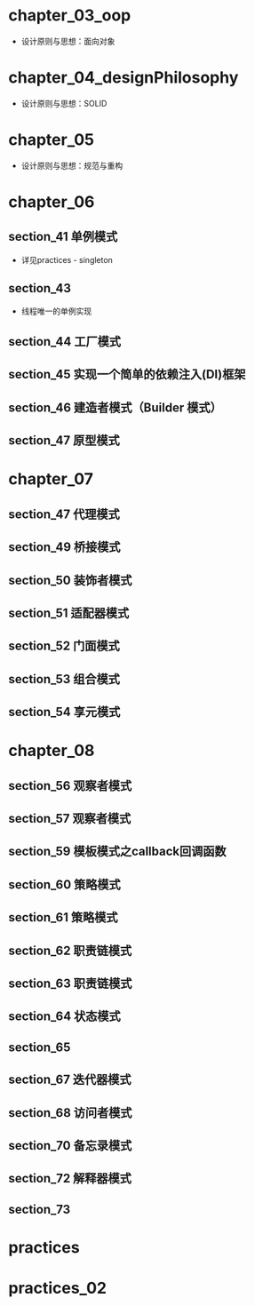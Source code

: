 
# chapter_03_oop
- 设计原则与思想：面向对象

# chapter_04_designPhilosophy
- 设计原则与思想：SOLID

# chapter_05
- 设计原则与思想：规范与重构


# chapter_06
## section_41 单例模式 
- 详见practices - singleton

## section_43
- 线程唯一的单例实现

## section_44 工厂模式

## section_45 实现一个简单的依赖注入(DI)框架

## section_46 建造者模式（Builder 模式）

## section_47 原型模式


# chapter_07
## section_47 代理模式

## section_49 桥接模式

## section_50 装饰者模式

## section_51 适配器模式

## section_52 门面模式

## section_53 组合模式

## section_54 享元模式


# chapter_08
## section_56 观察者模式
## section_57 观察者模式
## section_59 模板模式之callback回调函数
## section_60 策略模式
## section_61 策略模式
## section_62 职责链模式
## section_63 职责链模式
## section_64 状态模式
## section_65 
## section_67 迭代器模式
## section_68 访问者模式
## section_70 备忘录模式
## section_72 解释器模式
## section_73

# practices

# practices_02